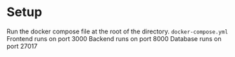# Setup
Run the docker compose file at the root of the directory.
``docker-compose.yml``
Frontend runs on port 3000
Backend runs on port 8000
Database runs on port 27017

